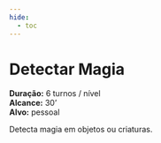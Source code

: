 ```yaml
---
hide:
  - toc
---
```


# Detectar Magia

**Duração:** 6 turnos / nível  
**Alcance:** 30’  
**Alvo:** pessoal  

Detecta magia em objetos ou criaturas.